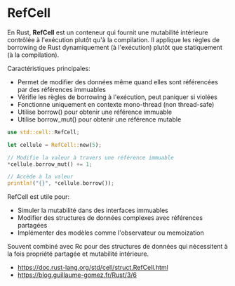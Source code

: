 # RefCell

En Rust, **RefCell<T>** est un conteneur qui fournit une mutabilité intérieure contrôlée à l'exécution plutôt qu'à la compilation. Il applique les règles de borrowing de Rust dynamiquement (à l'exécution) plutôt que statiquement (à la compilation).

Caractéristiques principales:

- Permet de modifier des données même quand elles sont référencées par des références immuables
- Vérifie les règles de borrowing à l'exécution, peut paniquer si violées
- Fonctionne uniquement en contexte mono-thread (non thread-safe)
- Utilise borrow() pour obtenir une référence immuable
- Utilise borrow_mut() pour obtenir une référence mutable

```rust
use std::cell::RefCell;

let cellule = RefCell::new(5);

// Modifie la valeur à travers une référence immuable
*cellule.borrow_mut() += 1;

// Accède à la valeur
println!("{}", *cellule.borrow());
```

RefCell est utile pour:

- Simuler la mutabilité dans des interfaces immuables
- Modifier des structures de données complexes avec références partagées
- Implémenter des modèles comme l'observateur ou memoization

Souvent combiné avec Rc pour des structures de données qui nécessitent à la fois propriété partagée et mutabilité intérieure.

- https://doc.rust-lang.org/std/cell/struct.RefCell.html
- https://blog.guillaume-gomez.fr/Rust/3/6
